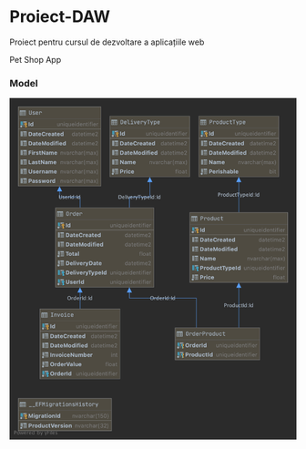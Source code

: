 # Proiect-DAW
Proiect pentru cursul de dezvoltare a aplicațiile web

Pet Shop App

### Model

![image info](./dbo.png)
